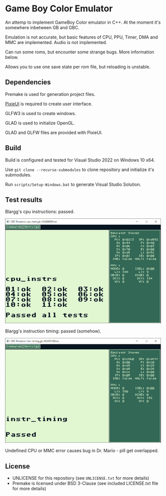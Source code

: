 # Game Boy Color Emulator
An attemp to implement GameBoy Color emulator in C++. At the moment it's somewhere inbetween GB and GBC.

Emulation is not accurate, but basic features of CPU, PPU, Timer, DMA and MMC are implemented. Audio is not implemented.

Can run some roms, but encounter some strange bugs. More information below.

Allows you to use one save state per rom file, but reloading is unstable. 

## Dependencies
Premake is used for generation project files.

[PixieUI](https://github.com/Asuart/PixieUI) is required to create user interface.

GLFW3 is used to create windows.

GLAD is used to initialize OpenGL.

GLAD and GLFW files are provided with PixieUI.

## Build
Build is configured and tested for Visual Studio 2022 on Windows 10 x64.

Use `git clone --recurse-submodules` to clone repository and initialize it's submodules.

Run `scripts/Setup-Windows.bat` to generate Visual Studio Solution.

## Test results
Blargg's cpu instructions: passed.

![blargg_cpu_instr_result](/assets/blargg_cpu_instr.png)

Blargg's instruction timing: passed (somehow).

![blargg_cpu_instr_result](/assets/blargg_instr_timing.png)

Undefined CPU or MMC error causes bug in Dr. Mario - pill get overlapped. 

## License
- UNLICENSE for this repository (see `UNLICENSE.txt` for more details)
- Premake is licensed under BSD 3-Clause (see included LICENSE.txt file for more details)